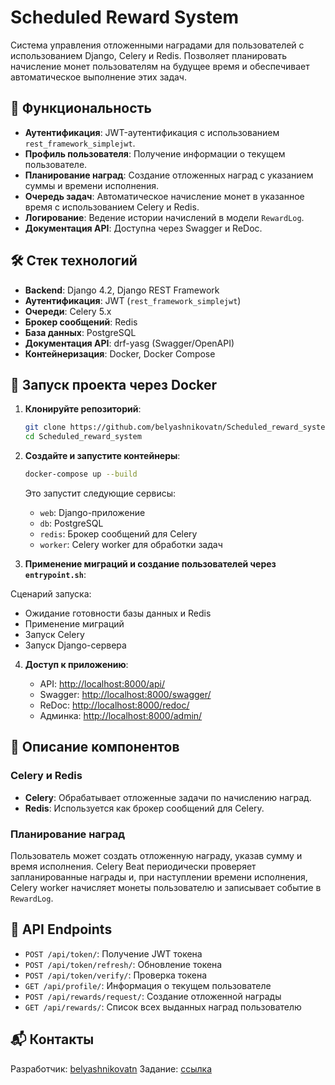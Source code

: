# Scheduled Reward System

Система управления отложенными наградами для пользователей с использованием Django, Celery и Redis. Позволяет планировать начисление монет пользователям на будущее время и обеспечивает автоматическое выполнение этих задач.

## 📌 Функциональность

- **Аутентификация**: JWT-аутентификация с использованием `rest_framework_simplejwt`.
- **Профиль пользователя**: Получение информации о текущем пользователе.
- **Планирование наград**: Создание отложенных наград с указанием суммы и времени исполнения.
- **Очередь задач**: Автоматическое начисление монет в указанное время с использованием Celery и Redis.
- **Логирование**: Ведение истории начислений в модели `RewardLog`.
- **Документация API**: Доступна через Swagger и ReDoc.

## 🛠️ Стек технологий

- **Backend**: Django 4.2, Django REST Framework
- **Аутентификация**: JWT (`rest_framework_simplejwt`)
- **Очереди**: Celery 5.x
- **Брокер сообщений**: Redis
- **База данных**: PostgreSQL
- **Документация API**: drf-yasg (Swagger/OpenAPI)
- **Контейнеризация**: Docker, Docker Compose

## 🚀 Запуск проекта через Docker

1. **Клонируйте репозиторий**:

   ```bash
   git clone https://github.com/belyashnikovatn/Scheduled_reward_system.git
   cd Scheduled_reward_system
   ```

2. **Создайте и запустите контейнеры**:

   ```bash
   docker-compose up --build
   ```

   Это запустит следующие сервисы:

   - `web`: Django-приложение
   - `db`: PostgreSQL
   - `redis`: Брокер сообщений для Celery
   - `worker`: Celery worker для обработки задач

3. **Применение миграций и создание пользователей через `entrypoint.sh`**:

Сценарий запуска:

- Ожидание готовности базы данных и Redis
- Применение миграций
- Запуск Celery
- Запуск Django-сервера

4. **Доступ к приложению**:

   - API: [http://localhost:8000/api/](http://localhost:8000/api/)
   - Swagger: [http://localhost:8000/swagger/](http://localhost:8000/swagger/)
   - ReDoc: [http://localhost:8000/redoc/](http://localhost:8000/redoc/)
   - Админка: [http://localhost:8000/admin/](http://localhost:8000/admin/)

## 🧩 Описание компонентов

### Celery и Redis

- **Celery**: Обрабатывает отложенные задачи по начислению наград.
- **Redis**: Используется как брокер сообщений для Celery.

### Планирование наград

Пользователь может создать отложенную награду, указав сумму и время исполнения. Celery Beat периодически проверяет запланированные награды и, при наступлении времени исполнения, Celery worker начисляет монеты пользователю и записывает событие в `RewardLog`.

## 📄 API Endpoints

- `POST /api/token/`: Получение JWT токена
- `POST /api/token/refresh/`: Обновление токена
- `POST /api/token/verify/`: Проверка токена
- `GET /api/profile/`: Информация о текущем пользователе
- `POST /api/rewards/request/`: Создание отложенной награды
- `GET /api/rewards/`: Список всех выданных наград пользователю


## 📬 Контакты

Разработчик: [belyashnikovatn](mailto:belyashnikova.tn@gmail.com)
Задание: [ссылка](https://docs.google.com/document/d/190LiIppiBbY3L2ntdYHeH7nLOeX7suR5-v0ktHMe3rs/edit?tab=t.0)